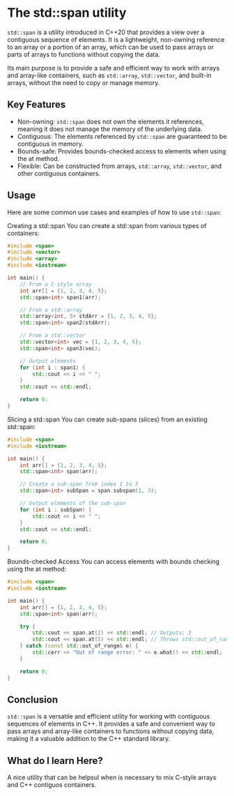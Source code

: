 # The std::span utility #
`std::span` is a utility introduced in C++20 that provides a view over a contiguous sequence of elements. It is a lightweight, non-owning reference to an array or a portion of an array, which can be used to pass arrays or parts of arrays to functions without copying the data.

Its main purpose is to provide a safe and efficient way to work with arrays and array-like containers, such as `std::array`, `std::vector`, and built-in arrays, without the need to copy or manage memory.

## Key Features ##
- Non-owning: `std::span` does not own the elements it references, meaning it does not manage the memory of the underlying data.
- Contiguous: The elements referenced by `std::span` are guaranteed to be contiguous in memory.
- Bounds-safe: Provides bounds-checked access to elements when using the at method.
- Flexible: Can be constructed from arrays, `std::array`, `std::vector`, and other contiguous containers.

## Usage ##
Here are some common use cases and examples of how to use `std::span`:

Creating a std::span
You can create a std::span from various types of containers:
```cpp
#include <span>
#include <vector>
#include <array>
#include <iostream>

int main() {
    // From a C-style array
    int arr[] = {1, 2, 3, 4, 5};
    std::span<int> span1(arr);

    // From a std::array
    std::array<int, 5> stdArr = {1, 2, 3, 4, 5};
    std::span<int> span2(stdArr);

    // From a std::vector
    std::vector<int> vec = {1, 2, 3, 4, 5};
    std::span<int> span3(vec);

    // Output elements
    for (int i : span1) {
        std::cout << i << " ";
    }
    std::cout << std::endl;

    return 0;
}
```
Slicing a std::span
You can create sub-spans (slices) from an existing std::span:
```cpp
#include <span>
#include <iostream>

int main() {
    int arr[] = {1, 2, 3, 4, 5};
    std::span<int> span(arr);

    // Create a sub-span from index 1 to 3
    std::span<int> subSpan = span.subspan(1, 3);

    // Output elements of the sub-span
    for (int i : subSpan) {
        std::cout << i << " ";
    }
    std::cout << std::endl;

    return 0;
}
```


Bounds-checked Access
You can access elements with bounds checking using the at method:
```cpp
#include <span>
#include <iostream>

int main() {
    int arr[] = {1, 2, 3, 4, 5};
    std::span<int> span(arr);

    try {
        std::cout << span.at(2) << std::endl; // Outputs: 3
        std::cout << span.at(5) << std::endl; // Throws std::out_of_range
    } catch (const std::out_of_range& e) {
        std::cerr << "Out of range error: " << e.what() << std::endl;
    }

    return 0;
}
```

## Conclusion ##
`std::span` is a versatile and efficient utility for working with contiguous sequences of elements in C++. It provides a safe and convenient way to pass arrays and array-like containers to functions without copying data, making it a valuable addition to the C++ standard library.
## What do I learn Here? ##
A nice utility that can be helpsul when is necessary to mix C-style arrays and C++ contiguos containers.